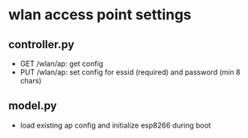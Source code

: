 # wlan access point settings

## controller.py
- GET /wlan/ap: get config
- PUT /wlan/ap: set config for essid (required) and password (min 8 chars)

## model.py
- load existing ap config and initialize esp8266 during boot
